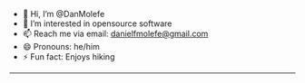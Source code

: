 - 👋 Hi, I’m @DanMolefe
- 👀 I’m interested in opensource software
- 📫 Reach me via email: danielfmolefe@gmail.com
- 😄 Pronouns: he/him
- ⚡ Fun fact: Enjoys hiking
--------------------------
<!---
DanMolefe/DanMolefe is a ✨ special ✨ repository because its `README.md` (this file) appears on your GitHub profile.
You can click the Preview link to take a look at your changes.
--->
